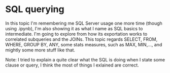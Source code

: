# SQL querying
In this topic I'm remembering me SQL Server usage one more time (though using .ipynb), I'm also showing it as what I name as SQL basics to intermediate. I'm going to explore from how its exportation works to correlated subqueries and the JOINs. This topic regards SELECT, FROM, WHERE, GROUP BY, ANY, some stats measures, such as MAX, MIN,..., and mightly some more stuff like that. 

Note: I tried to explain a quite clear what the SQL is doing when I state some clause or query, I think the most of things I exlained are correct.
